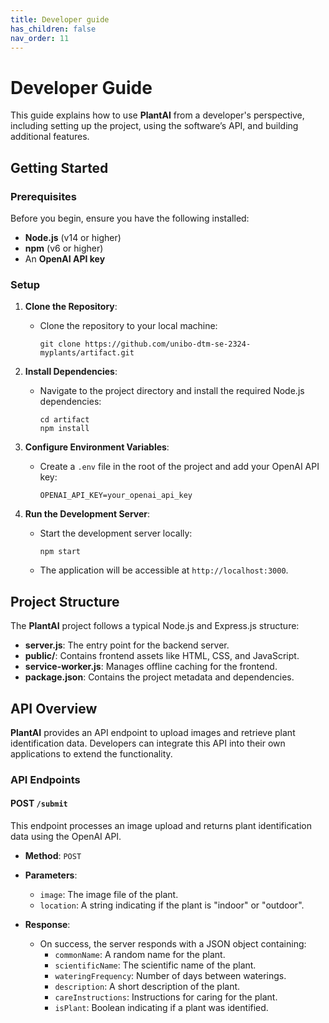 ```yaml
---
title: Developer guide
has_children: false
nav_order: 11
---
```


# Developer Guide

This guide explains how to use **PlantAI** from a developer's perspective, including setting up the project, using the software’s API, and building additional features.

## Getting Started

### Prerequisites
Before you begin, ensure you have the following installed:
- **Node.js** (v14 or higher)
- **npm** (v6 or higher)
- An **OpenAI API key**

### Setup

1. **Clone the Repository**:
   - Clone the repository to your local machine:
     ```
     git clone https://github.com/unibo-dtm-se-2324-myplants/artifact.git
     ```

2. **Install Dependencies**:
   - Navigate to the project directory and install the required Node.js dependencies:
     ```
     cd artifact
     npm install
     ```

3. **Configure Environment Variables**:
   - Create a `.env` file in the root of the project and add your OpenAI API key:
     ```
     OPENAI_API_KEY=your_openai_api_key
     ```

4. **Run the Development Server**:
   - Start the development server locally:
     ```
     npm start
     ```
   - The application will be accessible at `http://localhost:3000`.

## Project Structure

The **PlantAI** project follows a typical Node.js and Express.js structure:

- **server.js**: The entry point for the backend server.
- **public/**: Contains frontend assets like HTML, CSS, and JavaScript.
- **service-worker.js**: Manages offline caching for the frontend.
- **package.json**: Contains the project metadata and dependencies.

## API Overview

**PlantAI** provides an API endpoint to upload images and retrieve plant identification data. Developers can integrate this API into their own applications to extend the functionality.

### API Endpoints

#### POST `/submit`

This endpoint processes an image upload and returns plant identification data using the OpenAI API.

- **Method**: `POST`
- **Parameters**:
  - `image`: The image file of the plant.
  - `location`: A string indicating if the plant is "indoor" or "outdoor".
  
- **Response**:
  - On success, the server responds with a JSON object containing:
    - `commonName`: A random name for the plant.
    - `scientificName`: The scientific name of the plant.
    - `wateringFrequency`: Number of days between waterings.
    - `description`: A short description of the plant.
    - `careInstructions`: Instructions for caring for the plant.
    - `isPlant`: Boolean indicating if a plant was identified.
